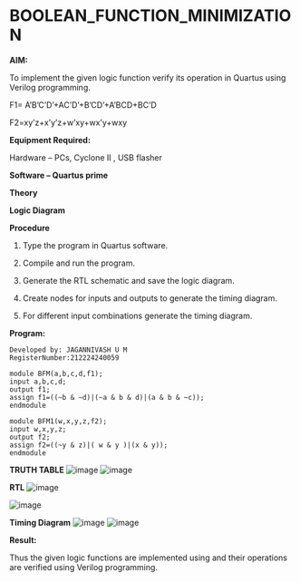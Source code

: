 # BOOLEAN_FUNCTION_MINIMIZATION

**AIM:**

To implement the given logic function verify its operation in Quartus using Verilog programming.

F1= A’B’C’D’+AC’D’+B’CD’+A’BCD+BC’D 

F2=xy’z+x’y’z+w’xy+wx’y+wxy

**Equipment Required:**

Hardware – PCs, Cyclone II , USB flasher

**Software – Quartus prime**

**Theory**

**Logic Diagram**

**Procedure**

1.	Type the program in Quartus software.

2.	Compile and run the program.

3.	Generate the RTL schematic and save the logic diagram.

4.	Create nodes for inputs and outputs to generate the timing diagram.

5.	For different input combinations generate the timing diagram.


**Program:**
```
Developed by: JAGANNIVASH U M
RegisterNumber:212224240059
```
```
module BFM(a,b,c,d,f1);
input a,b,c,d;
output f1;
assign f1=((~b & ~d)|(~a & b & d)|(a & b & ~c));
endmodule

module BFM1(w,x,y,z,f2);
input w,x,y,z;
output f2;
assign f2=((~y & z)|( w & y )|(x & y));
endmodule
```


**TRUTH TABLE**
![image](https://github.com/user-attachments/assets/bce45391-4932-40bd-b78b-a91646c7736c)
![image](https://github.com/user-attachments/assets/02b58b3b-d970-4ae5-9efa-560d385c5ffe)


**RTL**
![image](https://github.com/user-attachments/assets/3ae9b87c-e823-4b47-9e44-d08b90665afa)

![image](https://github.com/user-attachments/assets/67a218d2-49e3-4faa-8ff6-2d41993219e2)

**Timing Diagram**
![image](https://github.com/user-attachments/assets/1d42a2f9-8532-46db-a17f-25b52953fbb9)
![image](https://github.com/user-attachments/assets/8d4dc75f-a6a7-46d5-9c0f-235f94ede008)

**Result:**

Thus the given logic functions are implemented using and their operations are verified using Verilog programming.

